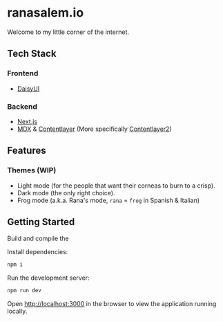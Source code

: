 # ranasalem.io
Welcome to my little corner of the internet.

## Tech Stack

### Frontend
- [DaisyUI](https://daisyui.com)

### Backend
- [Next.js](https://nextjs.org)
- [MDX](https://mdxjs.com) & [Contentlayer](https://contentlayer.dev/docs/getting-started-cddd76b7) (More specifically [Contentlayer2](https://github.com/timlrx/contentlayer2))

## Features

### Themes (WIP)

- Light mode (for the people that want their corneas to burn to a crisp).
- Dark mode (the only right choice).
- Frog mode (a.k.a. Rana's mode, `rana` = `frog` in Spanish & Italian)

## Getting Started

Build and compile the 

Install dependencies:
```bash
npm i
```

Run the development server:

```bash
npm run dev
```

Open [http://localhost:3000](http://localhost:3000) in the browser to view the application running locally.
